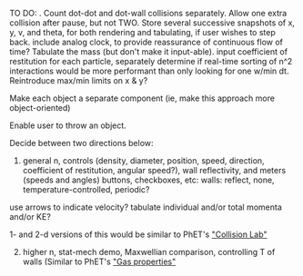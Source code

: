 TO DO:
.
Count dot-dot and dot-wall collisions separately.
Allow one extra collision after pause, but not TWO.
Store several successive snapshots of x, y, v, and theta, for both rendering and tabulating, if user wishes
    to step back.
include analog clock, to provide reassurance of continuous flow of time?
Tabulate the mass (but don't make it input-able).
input coefficient of restitution for each particle, separately
determine if real-time sorting of n^2 interactions would be more performant than only looking for one w/min dt.
Reintroduce max/min limits on x & y?

Make each object a separate component (ie, make this approach more object-oriented)

Enable user to throw an object.

Decide between two directions below:
1) general n, controls (density, diameter, position, speed, direction, coefficient of restitution, angular speed?), wall reflectivity, and meters (speeds and angles)
buttons, checkboxes, etc:
walls: reflect, none, temperature-controlled, periodic?

use arrows to indicate velocity?
tabulate individual and/or total momenta and/or KE?

1- and 2-d versions of this would be similar to PhET's ["Collision Lab"](https://phet.colorado.edu/sims/html/collision-lab/latest/collision-lab_all.html)

2) higher n, stat-mech demo, Maxwellian comparison, controlling T of walls
(Similar to PhET's ["Gas properties"](https://phet.colorado.edu/en/simulation/gas-properties)
